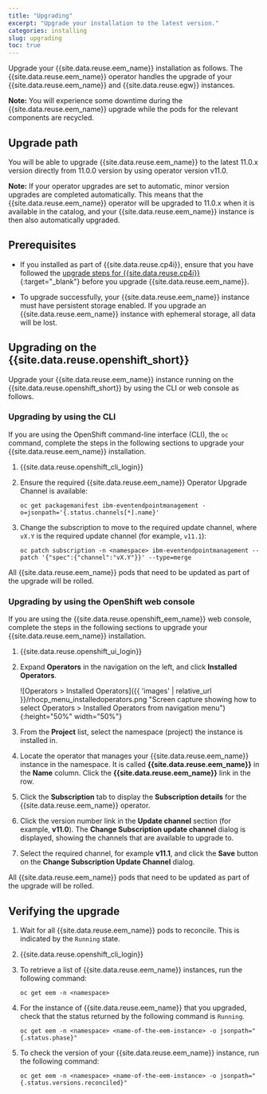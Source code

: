 ```yaml
---
title: "Upgrading"
excerpt: "Upgrade your installation to the latest version."
categories: installing
slug: upgrading
toc: true
---
```


Upgrade your {{site.data.reuse.eem_name}} installation as follows. The {{site.data.reuse.eem_name}} operator handles the upgrade of your {{site.data.reuse.eem_name}} and {{site.data.reuse.egw}} instances.

**Note:** You will experience some downtime during the {{site.data.reuse.eem_name}} upgrade while the pods for the relevant components are recycled.

## Upgrade path

You will be able to upgrade {{site.data.reuse.eem_name}} to the latest 11.0.x version directly from 11.0.0 version by using operator version v11.0.

**Note:** If your operator upgrades are set to automatic, minor version upgrades are completed automatically. This means that the {{site.data.reuse.eem_name}} operator will be upgraded to 11.0.x when it is available in the catalog, and your {{site.data.reuse.eem_name}} instance is then also automatically upgraded.

## Prerequisites

- If you installed as part of {{site.data.reuse.cp4i}}, ensure that you have followed the [upgrade steps for {{site.data.reuse.cp4i}}](https://www.ibm.com/docs/en/cloud-paks/cp-integration/2023.2?topic=upgrading){:target="_blank"} before you upgrade {{site.data.reuse.eem_name}}.

- To upgrade successfully, your {{site.data.reuse.eem_name}} instance must have persistent storage enabled. If you upgrade an {{site.data.reuse.eem_name}} instance with ephemeral storage, all data will be lost.

## Upgrading on the {{site.data.reuse.openshift_short}}

Upgrade your {{site.data.reuse.eem_name}} instance running on the {{site.data.reuse.openshift_short}} by using the CLI or web console as follows.

### Upgrading by using the CLI

If you are using the OpenShift command-line interface (CLI), the `oc` command, complete the steps in the following sections to upgrade your {{site.data.reuse.eem_name}} installation.

1. {{site.data.reuse.openshift_cli_login}}
2. Ensure the required {{site.data.reuse.eem_name}} Operator Upgrade Channel is available:

   ```shell
   oc get packagemanifest ibm-eventendpointmanagement -o=jsonpath='{.status.channels[*].name}'
   ```

3. Change the subscription to move to the required update channel, where `vX.Y` is the required update channel (for example, `v11.1`):

   ```shell
   oc patch subscription -n <namespace> ibm-eventendpointmanagement --patch '{"spec":{"channel":"vX.Y"}}' --type=merge
   ```


All {{site.data.reuse.eem_name}} pods that need to be updated as part of the upgrade will be rolled.

### Upgrading by using the OpenShift web console

If you are using the {{site.data.reuse.openshift_eem_name}} web console, complete the steps in the following sections to upgrade your {{site.data.reuse.eem_name}} installation.

1. {{site.data.reuse.openshift_ui_login}}
2. Expand **Operators** in the navigation on the left, and click **Installed Operators**.

   ![Operators > Installed Operators]({{ 'images' | relative_url }}/rhocp_menu_installedoperators.png "Screen capture showing how to select Operators > Installed Operators from navigation menu"){:height="50%" width="50%"}
3. From the **Project** list, select the namespace (project) the instance is installed in.
4. Locate the operator that manages your {{site.data.reuse.eem_name}} instance in the namespace. It is called **{{site.data.reuse.eem_name}}** in the **Name** column. Click the **{{site.data.reuse.eem_name}}** link in the row.
5. Click the **Subscription** tab to display the **Subscription details** for the {{site.data.reuse.eem_name}} operator.
6. Click the version number link in the **Update channel** section (for example, **v11.0**). The **Change Subscription update channel** dialog is displayed, showing the channels that are available to upgrade to.
7. Select the required channel, for example **v11.1**, and click the **Save** button on the **Change Subscription Update Channel** dialog.

All {{site.data.reuse.eem_name}} pods that need to be updated as part of the upgrade will be rolled.

## Verifying the upgrade

1. Wait for all {{site.data.reuse.eem_name}} pods to reconcile. This is indicated by the `Running` state.
2. {{site.data.reuse.openshift_cli_login}}
3. To retrieve a list of {{site.data.reuse.eem_name}} instances, run the following command:

   ```shell
   oc get eem -n <namespace>
   ```

4. For the instance of {{site.data.reuse.eem_name}} that you upgraded, check that the status returned by the following command is `Running`.

   ```shell
   oc get eem -n <namespace> <name-of-the-eem-instance> -o jsonpath="{.status.phase}"
   ```

5. To check the version of your {{site.data.reuse.eem_name}} instance, run the following command:

   ```shell
   oc get eem -n <namespace> <name-of-the-eem-instance> -o jsonpath="{.status.versions.reconciled}"
   ```
